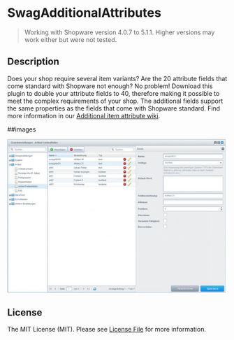 # SwagAdditionalAttributes
> Working with Shopware version 4.0.7 to 5.1.1.
> Higher versions may work either but were not tested.

## Description

Does your shop require several item variants? Are the 20 attribute fields that come standard with Shopware not enough?
No problem! Download this plugin to double your attribute fields to 40, therefore making it possible to meet the complex requirements of your shop.
The additional fields support the same properties as the fields that come with Shopware standard.
Find more information in our [Additional item attribute wiki](http://community.shopware.com/_detail_1197.html?_ga=1.141370866.1528550059.1446819279). 

##images

<img src="image1.jpg" alt="Backend" style="width: 500px;"/>

## License

The MIT License (MIT). Please see [License File](LICENSE) for more information.
